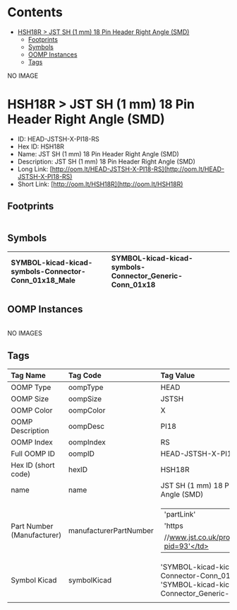 



Contents
========

* [HSH18R > JST SH (1 mm) 18 Pin Header Right Angle (SMD)](#hsh18r--jst-sh-1-mm-18-pin-header-right-angle-smd)
	* [Footprints](#footprints)
	* [Symbols](#symbols)
	* [OOMP Instances](#oomp-instances)
	* [Tags](#tags)
  
NO IMAGE  
# HSH18R > JST SH (1 mm) 18 Pin Header Right Angle (SMD)

- ID: HEAD-JSTSH-X-PI18-RS
- Hex ID: HSH18R
- Name: JST SH (1 mm) 18 Pin Header Right Angle (SMD)
- Description: JST SH (1 mm) 18 Pin Header Right Angle (SMD)
- Long Link: [http://oom.lt/HEAD-JSTSH-X-PI18-RS](http://oom.lt/HEAD-JSTSH-X-PI18-RS)
- Short Link: [http://oom.lt/HSH18R](http://oom.lt/HSH18R)

## Footprints
  

|||||
| :--- | :--- | :--- | :--- |

## Symbols
  

|![]()<br>SYMBOL-kicad-kicad-symbols-Connector-Conn_01x18_Male|![]()<br>SYMBOL-kicad-kicad-symbols-Connector_Generic-Conn_01x18|||
| :--- | :--- | :--- | :--- |

## OOMP Instances
  

|||||
| :--- | :--- | :--- | :--- |
  
NO IMAGES  
## Tags
  

|Tag Name|Tag Code|Tag Value|
| :--- | :--- | :--- |
|OOMP Type|oompType|HEAD|
|OOMP Size|oompSize|JSTSH|
|OOMP Color|oompColor|X|
|OOMP Description|oompDesc|PI18|
|OOMP Index|oompIndex|RS|
|Full OOMP ID|oompID|HEAD-JSTSH-X-PI18-RS|
|Hex ID (short code)|hexID|HSH18R|
|name|name|JST SH (1 mm) 18 Pin Header Right Angle (SMD)|
|Part Number (Manufacturer)|manufacturerPartNumber|<table><tr><td>'partLink'</td></tr><tr><td> 'https</td></tr><tr><td>//www.jst.co.uk/productSeries.php?pid=93'</td></tr></table>|
|Symbol Kicad|symbolKicad|'SYMBOL-kicad-kicad-symbols-Connector-Conn_01x18_Male', 'SYMBOL-kicad-kicad-symbols-Connector_Generic-Conn_01x18'|
||||
